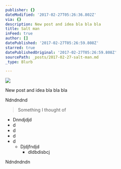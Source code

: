 ```yaml
---
publisher: {}
dateModified: '2017-02-27T05:26:36.802Z'
via: {}
description: New post and idea bla bla bla
title: Salt man
inFeed: true
author: []
datePublished: '2017-02-27T05:26:59.808Z'
starred: true
datePublishedOriginal: '2017-02-27T05:26:59.808Z'
sourcePath: _posts/2017-02-27-salt-man.md
_type: Blurb

---
```

![](https://the-grid-user-content.s3-us-west-2.amazonaws.com/e2c47f48-c07b-4fb7-a8fc-6fef43fe404a.jpg)

New post and idea bla bla bla

Ndndndnd

> Something I thought of

* Dnndjdjd
* d
* d
* d
* d
  * Djdjfndjd
    * dldbdisbcj

Ndndndndn